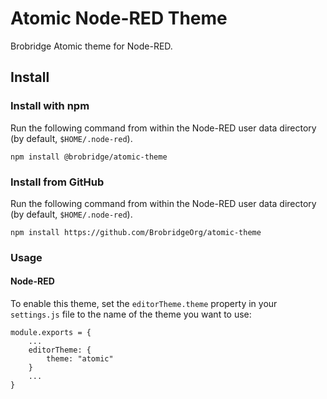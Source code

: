 

# Atomic Node-RED Theme

Brobridge Atomic theme for Node-RED.

## Install

### Install with npm

Run the following command from within the Node-RED user data directory (by default, `$HOME/.node-red`).

```shell
npm install @brobridge/atomic-theme
```

### Install from GitHub

Run the following command from within the Node-RED user data directory (by default, `$HOME/.node-red`).

```shell
npm install https://github.com/BrobridgeOrg/atomic-theme
```

### Usage

#### Node-RED

To enable this theme, set the `editorTheme.theme` property in your `settings.js` file
to the name of the theme you want to use:

```
module.exports = {
    ...
    editorTheme: {
        theme: "atomic"
    }
    ...
}
```
